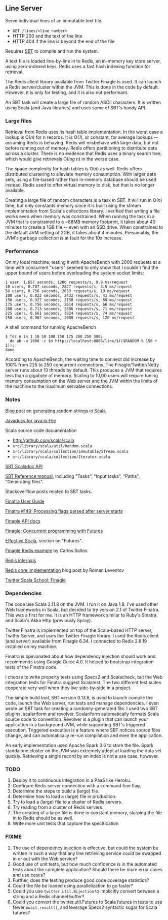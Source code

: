 ## Line Server

Serve individual lines of an immutable text file.

- `GET /lines/<line number>`
 - HTTP 200 and the text of the line
 - HTTP 404 if the line is beyond the end of the file

Requires [SBT](http://www.scala-sbt.org/download.html) to compile and run the system.

A text file is loaded line-by-line in to Redis, an in-memory key store server, using zero-indexed keys.  Redis uses a fast hash indexing function for retrieval.

The Redis client library available from Twitter Finagle is used.  It can launch a Redis server/cluster within the JVM.  This is done in the code by default.  However, it is only for testing, and it is also not performant.

An SBT task will create a large file of random ASCII characters.  It is written using Scala (and Java libraries) and uses some of SBT's handy API.

### Large files

Retrieval from Redis uses its hash table implementation.  In the worst case a lookup is O(_n_) for n records.  It is O(_1_), or constant, for average lookups -- assuming Redis is behaving.   Redis will misbehave with large data, but not before running out of memory.  Redis offers partitioning to distribute data across a cluster.  There is no evidence that Redis uses a binary search tree, which would give retrievals O(_log n_) in the worse case.

The space complexity for hash tables is O(_n_) as well.  Redis offers distributed clustering to alleviate memory consumption.  With larger data sets, using a file-based rather than in-memory database should be used instead.  Redis used to offer virtual memory to disk, but that is no longer available.

Creating a large file of random characters is a task in SBT.  It will run in O(_n_) time, but only constants memory since it is built using the stream implementation from Scala's collections library.  I verified that writing a file works even when memory was constrained.  When running the task in a JVM that is constrained to a ~88MB memory footprint, it takes about 40 minutes to create a 1GB file -- even with an SSD drive.  When constrained to the default JVM setting of 2GB, it takes about 4 minutes.  Presumably, the JVM's garbage collection is at fault for the 10x increase.

### Performance

On my local machine, testing it with ApacheBench with 2000 requests at a time with concurrent "users" seemed to only show that I couldn't find the upper bound of users before overloading the system socket limits:

```
1 user, 1.657 seconds, 1206 requests/s, 0.9 ms/request
10 users, 0.707 seconds, 2827 requests/s, 3.5 ms/request
50 users, 0.756 seconds, 2653 requests/s, 19 ms/request
100 users, 0.822 seconds, 2432 requests/s, 41 ms/request
150 users, 0.927 seconds, 2158 requests/s, 69 ms/request
175 users, 0.756 seconds, 2614 requests/s, 66 ms/request
200 users, 0.713 seconds, 2806 requests/s, 71 ms/request
225 users, 0.661 seconds, 3024 requests/s, 74 ms/request
250 users, 0.962 seconds, 2080 requests/s, 120 ms/request
```

A shell command for running ApacheBench

```
$ for n in 1 10 50 100 150 175 200 250 300;
  do ab -n 2000 -c $n http://localhost:8888/line/$(($RANDOM % 150 + 1));
done
```

According to ApacheBench, the waiting time to connect did increase by 100% from 225 to 250 concurrent connections.  The Finagle/Twitter/Netty server runs about 10 threads by default.  This produces a JVM that requires less than a gigabyte of memory.  Scaling to 10,00 users will require tuning memory consumption on the Web server and the JVM within the limits of the machine to the maximum servable connections.

### Notes

[Blog post on generating random strings in Scala](http://alvinalexander.com/scala/creating-random-strings-in-scala)

[Javadocs for java.io.File](http://docs.oracle.com/javase/6/docs/api/java/io/File.html)

Scala source code documentation

- http://github.com/scala/scala
- `src/library/scala/util/Random.scala`
- `src/library/scala/collection/immutable/Stream.scala`
- `src/library/scala/collection/Iterator.scala`

[SBT Scaladoc API](http://www.scala-sbt.org/0.13/api/)

[SBT Reference manual](http://www.scala-sbt.org/0.13/docs/), including
"Tasks", "Input tasks", "Paths", "Generating files".

Stackoverflow posts related to SBT tasks.

[Finatra User Guide](http://twitter.github.io/finatra/user-guide/)

[Finatra #148: Processing flags parsed after server starts](https://github.com/twitter/finatra/issues/148)

[Finagle API docs](https://twitter.github.io/finagle/docs/)

[Finagle: Concurrent programming with Futures](https://twitter.github.io/finagle/guide/Futures.html)

[Effective Scala](http://twitter.github.io/effectivescala/), section on "Futures".

[Finagle Redis example](https://github.com/listatree/finagle-redis-sample) by Carlos Saltos

[Redis internals](http://redis.io/topics/internals)

[Redis core implementation](http://key-value-stories.blogspot.com/2015/01/redis-core-implementation.html) blog post by Roman Leventov

[Twitter Scala School: Finagle](https://twitter.github.io/scala_school/finagle.html)

### Dependencies

The code use Scala 2.11.8 on the JVM.  I run it on Java 1.8.  I've used other Web frameworks in Scala, but decided to try version 2.1 of Twitter Finatra.  This was a first for me.  It is an HTTP framework similar to Ruby's Sinatra, and Scala's Akka Http (previously Spray).

Twitter Finatra is implemented on top of the Scala-based HTTP server, Twitter Server, and uses the Twitter Finagle library.  I used the Redis client (and server) available from Finagle 6.34.  I connected to Redis 2.8.19 installed on my machine.

Finatra is opinionated about how dependency injection should work and recommends using Google Guice 4.0.  It helped to bootstrap integration tests of the Finatra code.

I choose to write property tests using Specs2 and Scalacheck, but the Web integration tests for Finatra suggest Scalatest.  The two different test suites cooperate very well when they live side-by-side in a project.

The simple build tool, SBT version 0.13.8, is used to launch compile the code, launch the Web server, run tests and manage dependencies.  I even wrote an SBT task for creating a randomly-generated file.  I used two SBT plugins, scalariform and revolver.  Scalariform automatically formats Scala source code to convention.  Revolver is a plugin that can launch your application in a background JVM, while supporting SBT's triggered execution.  Triggered execution is a feature where SBT notices source files change, and can automatically re-run compilation and even the application.

An early implementation used Apache Spark 3.6 to store the file.  Spark standalone cluster on the JVM was extremely adept at loading the data set quickly.  Retrieving a single record by an index is not a use case, however.

### TODO

1. Deploy it to continuous integration in a PaaS like Heroku.
2. Configure Redis server connection with a command-line flag.
3. Determine the steps to build a (large) file.
4. Determine how to load a (large) file in production.
5. Try to load a (large) file to a cluster of Redis servers.
6. Try reading from a cluster of Redis servers.
7. The creating of a large file is done in constant memory, slurping the file in to Redis should be as well.
8. Write more unit tests that capture the specification

### FIXME

1. The use of dependency injection is effective, but could the system be written in such a way that any line retrieving service could be swapped in or out with the Web service?
2. Good use of unit tests, but how much confidence is in the automated tests about the complete application?  Should there be more error cases and use cases?
3. Further, does the testing produce good code coverage statistics?
4. Could the file be loaded using parallelization to go faster?
5. Could you use `twitter.util.Bijection` to implicitly convert between a string and a Redis channel buffer?
5. Could you convert the twitter.util.Futures to Scala futures in tests to use fewer `Await.result()`, and leverage Specs2 syntactic sugar for Scala futures?
